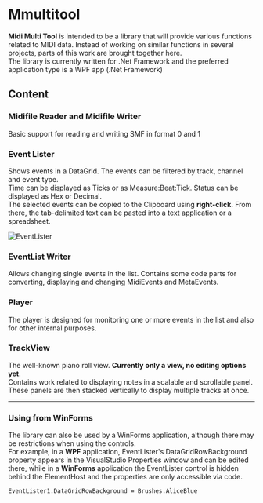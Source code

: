 # Mmultitool
**Midi Multi Tool** is intended to be a library that will provide various functions related to MIDI data. Instead of working on similar functions in several projects, parts of this work are brought together here.  
The library is currently written for .Net Framework and the preferred application type is a WPF app (.Net Framework)



## Content

### Midifile Reader and Midifile Writer
Basic support for reading and writing SMF in format 0 and 1

### Event Lister
Shows events in a DataGrid. The events can be filtered by track, channel and event type.  
Time can be displayed as Ticks or as Measure:Beat:Tick. Status can be displayed as Hex or Decimal.  
The selected events can be copied to the Clipboard using **right-click**. From there, the tab-delimited text can be pasted into a text application or a spreadsheet.  

![EventLister](https://github.com/operatortwo/Mmultitool/assets/88147904/0fed225d-97e5-405e-abbd-e15e66b7ce6a)

### EventList Writer
Allows changing single events in the list. Contains some code parts for converting, displaying and changing MidiEvents and MetaEvents.

### Player
The player is designed for monitoring one or more events in the list and also for other internal purposes.


### TrackView
The well-known piano roll view. **Currently only a view, no editing options yet**.  
Contains work related to displaying notes in a scalable and scrollable panel. These panels are then stacked vertically to display multiple tracks at once.

---
### Using from WinForms
The library can also be used by a WinForms application, although there may be restrictions when using the controls.  
For example, in a **WPF** application, EventLister's DataGridRowBackground property appears in the VisualStudio Properties window and can be edited there, 
while in a **WinForms** application the EventLister control is hidden behind the ElementHost and the properties are only accessible via code.  

```
EventLister1.DataGridRowBackground = Brushes.AliceBlue
```

